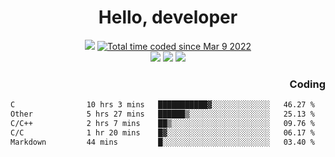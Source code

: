 # <div align='center' >Hello, developer</div>

<div align='center'>
  <a ><img src="https://img.shields.io/badge/dynamic/json?url=https%3A%2F%2Fapi.swo.moe%2Fstats%2Fgithub%2FFree-Aaron-Li&query=count&color=181717&label=GitHub&labelColor=282c34&logo=github&suffix=+follows&cacheSeconds=3600"></a>
  <a href="https://wakatime.com/@fe40087f-8eae-48dc-9950-ad0633db1591"><img src="https://wakatime.com/badge/user/fe40087f-8eae-48dc-9950-ad0633db1591.svg" alt="Total time coded since Mar 9 2022" /></a>
</div>
<div align='center'>
  <a><img src="https://img.shields.io/badge/Rookie-blue?style=plastic&logo=c&logoColor=blue&labelColor=F5B7DB"></a>
  <a><img src="https://img.shields.io/badge/Rookie-blue?style=plastic&logo=c%2B%2B&logoColor=blue&labelColor=F5B7DB"></a> 
  <a><img src="https://img.shields.io/badge/Rookie-blue?style=plastic&logo=python&logoColor=blue&labelColor=F5B7DB"></a> 
</div>

<div align='right'>
  <h3>Coding</h3>
</div>

<!--START_SECTION:waka-->

```txt
C                10 hrs 3 mins   ███████████▓░░░░░░░░░░░░░   46.27 %
Other            5 hrs 27 mins   ██████▒░░░░░░░░░░░░░░░░░░   25.13 %
C/C++            2 hrs 7 mins    ██▒░░░░░░░░░░░░░░░░░░░░░░   09.76 %
C/C              1 hr 20 mins    █▓░░░░░░░░░░░░░░░░░░░░░░░   06.17 %
Markdown         44 mins         █░░░░░░░░░░░░░░░░░░░░░░░░   03.40 %
```

<!--END_SECTION:waka-->




